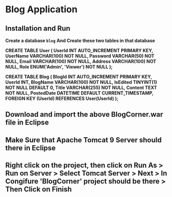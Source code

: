 # Blog Application

## Installation and Run 

**Create a database `blog`**
**And Create these two tables in that database**

**CREATE TABLE User (
    UserId INT AUTO_INCREMENT PRIMARY KEY,
    UserName VARCHAR(100) NOT NULL,
    Password VARCHAR(50) NOT NULL,
    Email VARCHAR(100) NOT NULL,
    Address VARCHAR(100) NOT NULL,
    Role ENUM('Admin', 'Viewer') NOT NULL
);**


**CREATE TABLE Blog (
    BlogId INT AUTO_INCREMENT PRIMARY KEY,
    UserId INT,
    BlogName VARCHAR(100) NOT NULL,
    IsEdited TINYINT(1) NOT NULL DEFAULT 0,
    Title VARCHAR(255) NOT NULL,
    Content TEXT NOT NULL,
    PostedDate DATETIME DEFAULT CURRENT_TIMESTAMP,
    FOREIGN KEY (UserId) REFERENCES User(UserId)
);**


## Download and import the above BlogCorner.war file in Eclipse
## Make Sure that Apache Tomcat 9 Server should there in Eclipse
## Right click on the project, then click on Run As > Run on Server > Select Tomcat Server > Next > In Congifure 'BlogCorner' project should be there > Then Click on Finish 
